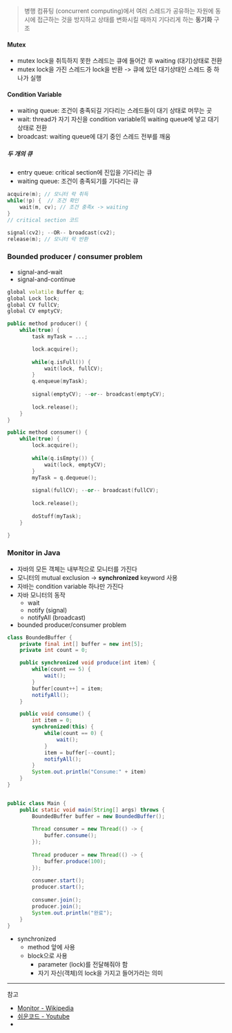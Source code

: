> 병행 컴퓨팅 (concurrent computing)에서 여러 스레드가 공유하는 자원에 동시에 접근하는 것을 방지하고 상태를 변화시킬 때까지 기다리게 하는 **동기화** 구조 

#### Mutex
- mutex lock을 취득하지 못한 스레드는 큐에 들어간 후 waiting (대기)상태로 전환
- mutex lock을 가진 스레드가 lock을 반환 -> 큐에 있던 대기상태인 스레드 중 하나가 실행

#### Condition Variable
- waiting queue: 조건이 충족되길 기다리는 스레드들이 대기 상태로 머무는 곳
- wait: thread가 자기 자신을 condition variable의 waiting queue에 넣고 대기 상태로 전환
- broadcast: waiting queue에 대기 중인 스레드 전부를 깨움
##### 두 개의 큐
- entry queue: critical section에 진입을 기다리는 큐
- waiting queue: 조건이 충족되기를 기다리는 큐
```cpp
acquire(m); // 모니터 락 취득
while(!p) {  // 조건 확인
	wait(m, cv); // 조건 충족x -> waiting
}
// critical section 코드

signal(cv2); --OR-- broadcast(cv2);
release(m); // 모니터 락 반환
```
### Bounded producer / consumer problem
- signal-and-wait
- signal-and-continue
```cpp
global volatile Buffer q;
global Lock lock;
global CV fullCV;
global CV emptyCV;
```
```cpp
public method producer() {
	while(true) {
		task myTask = ...;

		lock.acquire();
		
		while(q.isFull()) {
			wait(lock, fullCV);
		}
		q.enqueue(myTask);
		
		signal(emptyCV); --or-- broadcast(emptyCV);
		
		lock.release();
	}
}

public method consumer() {
	while(true) {
		lock.acquire();
		
		while(q.isEmpty()) {
			wait(lock, emptyCV);
		}
		myTask = q.dequeue();
		
		signal(fullCV); --or-- broadcast(fullCV);
		
		lock.release();
		
		doStuff(myTask);
	}

}
```
### Monitor in Java
- 자바의 모든 객체는 내부적으로 모니터를 가진다
- 모니터의 mutual exclusion -> **synchronized** keyword 사용
- 자바는 condition variable 하나만 가진다
- 자바 모니터의 동작
	- wait
	- notify (signal)
	- notifyAll (broadcast)
- bounded producer/consumer problem
```java
class BoundedBuffer {
	private final int[] buffer = new int[5];
	private int count = 0;

	public synchronized void produce(int item) {
		while(count == 5) {
			wait();
		}
		buffer[count++] = item;
		notifyAll();
	}

	public void consume() {
		int item = 0;
		synchronized(this) {
			while(count == 0) {
				wait();
			}
			item = buffer[--count];
			notifyAll();
		}
		System.out.println("Consume:" + item)
	}
}


public class Main {
	public static void main(String[] args) throws {
		BoundedBuffer buffer = new BoundedBuffer();
		
		Thread consumer = new Thread(() -> {
			buffer.consume();
		});
		
		Thread producer = new Thread(() -> {
			buffer.produce(100);
		});
		
		consumer.start();
		producer.start();
		
		consumer.join();
		producer.join();
		System.out.println("완료");
	}
}
```
- synchronized 
	- method 앞에 사용
	- block으로 사용
		- parameter (lock)를 전달해줘야 함
		- 자기 자신(객체)의 lock을 가지고 들어가라는 의미
---
참고
- [Monitor - Wikipedia](https://en.wikipedia.org/wiki/Monitor_(synchronization))
- [쉬운코드 - Youtube](https://www.youtube.com/watch?v=Dms1oBmRAlo&t=10s)
- 